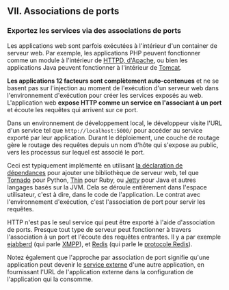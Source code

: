 ## VII. Associations de ports
### Exportez les services via des associations de ports

Les applications web sont parfois exécutées à l'intérieur d'un container de serveur web. Par exemple, les applications PHP peuvent fonctionner comme un module à l'intérieur de [HTTPD, d'Apache](http://httpd.apache.org/), ou bien les applications Java peuvent fonctionner à l'intérieur de [Tomcat](http://tomcat.apache.org/).

**Les applications 12 facteurs sont complètement auto-contenues** et ne se basent pas sur l'injection au moment de l'exécution d'un serveur web dans l'environnement d'exécution pour créer les services exposés au web. L'application web **expose HTTP comme un service en l'associant à un port** et écoute les requêtes qui arrivent sur ce port.

Dans un environnement de développement local, le développeur visite l'URL d'un service tel que `http://localhost:5000/` pour accéder au service exporté par leur application. Durant le déploiement, une couche de routage gère le routage des requêtes depuis un nom d'hôte qui s'expose au public, vers les processus sur lequel est associé le port.

Ceci est typiquement implémenté en utilisant [la déclaration de dépendances](./dependencies) pour ajouter une bibliothèque de serveur web, tel que [Tornado](http://www.tornadoweb.org/) pour Python, [Thin](http://code.macournoyer.com/thin/) pour Ruby, ou [Jetty](http://www.eclipse.org/jetty/) pour Java et autres langages basés sur la JVM. Cela se déroule entièrement dans l'espace utilisateur, c'est à dire, dans le code de l'application. Le contrat avec l'environnement d'exécution, c'est l'association de port pour servir les requêtes.

HTTP n'est pas le seul service qui peut être exporté à l'aide d'association de ports. Presque tout type de serveur peut fonctionner à travers l'association à un port et l'écoute des requêtes entrantes. Il y a par exemple [ejabberd](http://www.ejabberd.im/) (qui parle [XMPP](http://xmpp.org/)), et [Redis](http://redis.io/) (qui parle le [protocole Redis](http://redis.io/topics/protocol)).

Notez également que l'approche par association de port signifie qu'une application peut devenir le [service externe](./backing-services) d'une autre application, en fournissant l'URL de l'application externe dans la configuration de l'application qui la consomme.
